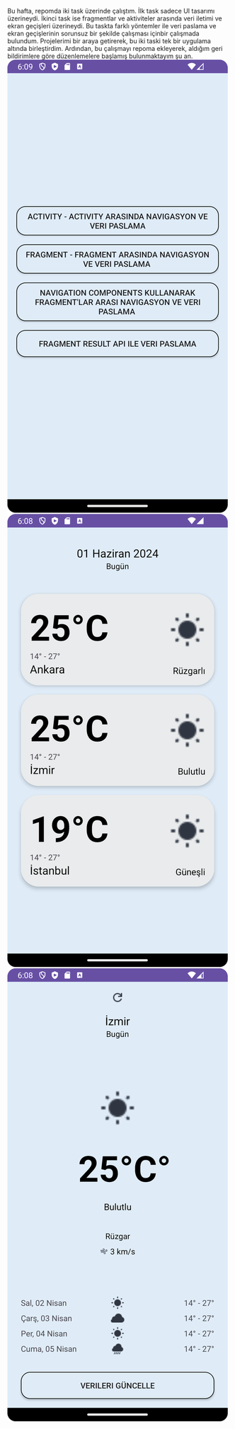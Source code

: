 Bu hafta, repomda iki task üzerinde çalıştım. İlk task sadece UI tasarımı üzerineydi. İkinci task ise fragmentlar ve aktiviteler arasında veri iletimi ve ekran geçişleri üzerineydi. Bu taskta farklı yöntemler ile veri paslama ve ekran geçişlerinin sorunsuz bir şekilde çalışması içinbir çalışmada bulundum.
Projelerimi bir araya getirerek, bu iki taski tek bir uygulama altında birleştirdim. Ardından, bu çalışmayı repoma ekleyerek, aldığım geri bildirimlere göre düzenlemelere başlamış bulunmaktayım şu an.
![ANASAYFA](https://github.com/tyagci024/mobillium_tasks/blob/task12/Screenshot_20240228_170953.png)
![LIST](Screenshot_20240228_170852.png)
![DETAIL](Screenshot_20240228_170904.png)

